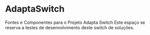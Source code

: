 # AdaptaSwitch
Fontes e Componentes para o Projeto Adapta Switch
Este espaço se reserva a testes de desenvolvimento deste switch de soluções.

